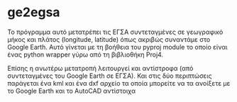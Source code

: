 # ge2egsa

Το πρόγραμμα αυτό μετατρέπει τις ΕΓΣΑ συντεταγμένες σε γεωγραφικό μήκος και πλάτος (longitude, latitude) όπως ακριβώς συναντάμε στο Google Earth. Αυτό γίνεται με τη βοήθεια του pyproj module το οποίο είναι ένας python wrapper γύρω από τη βιβλιοθήκη Proj4.

Επίσης η ανωτέρω μετατροπή λειτουργεί και αντίστροφα (από συντεταγμένες του Google Earth σε ΕΓΣΑ). Και στις δύο περιπτώσεις παράγεται ένα kml και ένα dxf αρχείο τα οποία μπορείτε να τα ανοίξετε με το Google Earth και το AutoCAD αντίστοιχα
